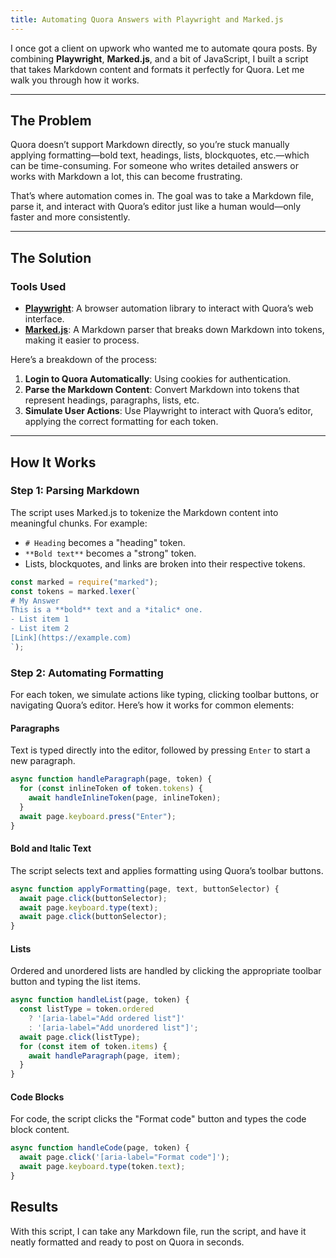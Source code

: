 ```yaml
---
title: Automating Quora Answers with Playwright and Marked.js
---
```


I once got a client on upwork who wanted me to automate qoura posts.
By combining **Playwright**, **Marked.js**, and a bit of JavaScript, I built a script that takes Markdown content and formats it perfectly for Quora. Let me walk you through how it works.

---

## The Problem

Quora doesn’t support Markdown directly, so you’re stuck manually applying formatting—bold text, headings, lists, blockquotes, etc.—which can be time-consuming. For someone who writes detailed answers or works with Markdown a lot, this can become frustrating. 

That’s where automation comes in. The goal was to take a Markdown file, parse it, and interact with Quora’s editor just like a human would—only faster and more consistently.

---

## The Solution

### Tools Used
- **[Playwright](https://playwright.dev/)**: A browser automation library to interact with Quora’s web interface.
- **[Marked.js](https://marked.js.org/)**: A Markdown parser that breaks down Markdown into tokens, making it easier to process.

Here’s a breakdown of the process:

1. **Login to Quora Automatically**: Using cookies for authentication.
2. **Parse the Markdown Content**: Convert Markdown into tokens that represent headings, paragraphs, lists, etc.
3. **Simulate User Actions**: Use Playwright to interact with Quora’s editor, applying the correct formatting for each token.

---

## How It Works

### Step 1: Parsing Markdown
The script uses Marked.js to tokenize the Markdown content into meaningful chunks. For example:
- `# Heading` becomes a "heading" token.
- `**Bold text**` becomes a "strong" token.
- Lists, blockquotes, and links are broken into their respective tokens.

```javascript
const marked = require("marked");
const tokens = marked.lexer(`
# My Answer
This is a **bold** text and a *italic* one.
- List item 1
- List item 2
[Link](https://example.com)
`);
```

### Step 2: Automating Formatting
For each token, we simulate actions like typing, clicking toolbar buttons, or navigating Quora’s editor. Here’s how it works for common elements:

#### Paragraphs
Text is typed directly into the editor, followed by pressing `Enter` to start a new paragraph.

```javascript
async function handleParagraph(page, token) {
  for (const inlineToken of token.tokens) {
    await handleInlineToken(page, inlineToken);
  }
  await page.keyboard.press("Enter");
}
```

#### Bold and Italic Text
The script selects text and applies formatting using Quora’s toolbar buttons.

```javascript
async function applyFormatting(page, text, buttonSelector) {
  await page.click(buttonSelector);
  await page.keyboard.type(text);
  await page.click(buttonSelector);
}
```

#### Lists
Ordered and unordered lists are handled by clicking the appropriate toolbar button and typing the list items.

```javascript
async function handleList(page, token) {
  const listType = token.ordered
    ? '[aria-label="Add ordered list"]'
    : '[aria-label="Add unordered list"]';
  await page.click(listType);
  for (const item of token.items) {
    await handleParagraph(page, item);
  }
}
```

#### Code Blocks
For code, the script clicks the "Format code" button and types the code block content.

```javascript
async function handleCode(page, token) {
  await page.click('[aria-label="Format code"]');
  await page.keyboard.type(token.text);
}
```

## Results

With this script, I can take any Markdown file, run the script, and have it neatly formatted and ready to post on Quora in seconds.
